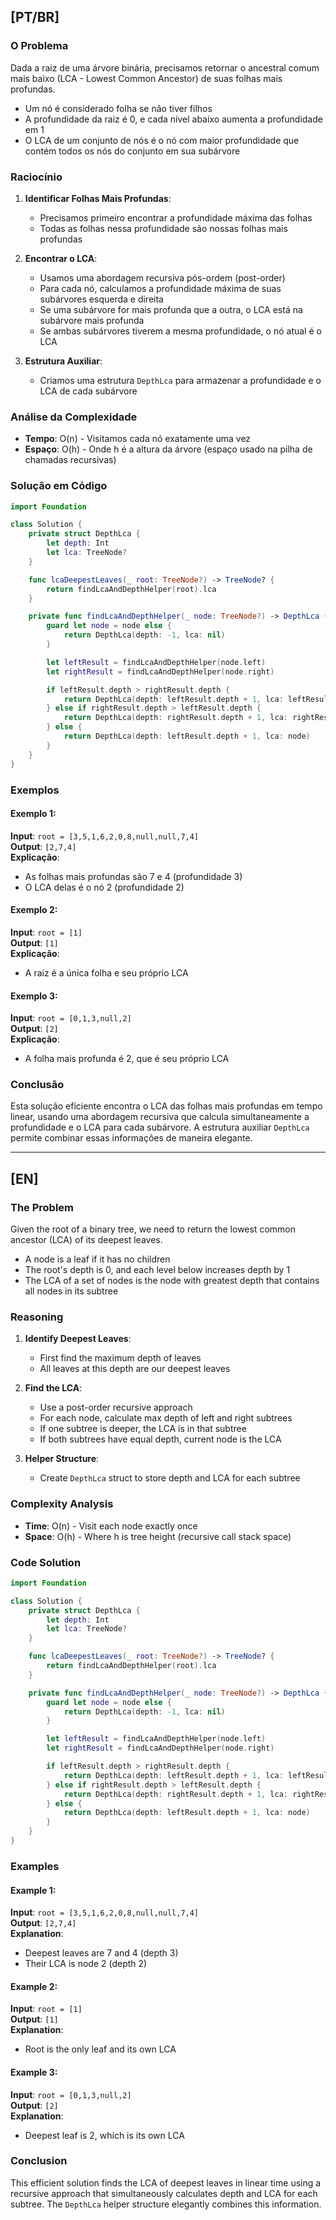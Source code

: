 ## [PT/BR]

### O Problema

Dada a raiz de uma árvore binária, precisamos retornar o ancestral comum mais baixo (LCA - Lowest Common Ancestor) de suas folhas mais profundas. 

- Um nó é considerado folha se não tiver filhos
- A profundidade da raiz é 0, e cada nível abaixo aumenta a profundidade em 1
- O LCA de um conjunto de nós é o nó com maior profundidade que contém todos os nós do conjunto em sua subárvore

### Raciocínio

1. **Identificar Folhas Mais Profundas**:
   - Precisamos primeiro encontrar a profundidade máxima das folhas
   - Todas as folhas nessa profundidade são nossas folhas mais profundas

2. **Encontrar o LCA**:
   - Usamos uma abordagem recursiva pós-ordem (post-order)
   - Para cada nó, calculamos a profundidade máxima de suas subárvores esquerda e direita
   - Se uma subárvore for mais profunda que a outra, o LCA está na subárvore mais profunda
   - Se ambas subárvores tiverem a mesma profundidade, o nó atual é o LCA

3. **Estrutura Auxiliar**:
   - Criamos uma estrutura `DepthLca` para armazenar a profundidade e o LCA de cada subárvore

### Análise da Complexidade

- **Tempo**: O(n) - Visitamos cada nó exatamente uma vez
- **Espaço**: O(h) - Onde h é a altura da árvore (espaço usado na pilha de chamadas recursivas)

### Solução em Código

```swift
import Foundation

class Solution {
    private struct DepthLca {
        let depth: Int
        let lca: TreeNode?
    }

    func lcaDeepestLeaves(_ root: TreeNode?) -> TreeNode? {
        return findLcaAndDepthHelper(root).lca
    }

    private func findLcaAndDepthHelper(_ node: TreeNode?) -> DepthLca {
        guard let node = node else {
            return DepthLca(depth: -1, lca: nil)
        }

        let leftResult = findLcaAndDepthHelper(node.left)
        let rightResult = findLcaAndDepthHelper(node.right)

        if leftResult.depth > rightResult.depth {
            return DepthLca(depth: leftResult.depth + 1, lca: leftResult.lca)
        } else if rightResult.depth > leftResult.depth {
            return DepthLca(depth: rightResult.depth + 1, lca: rightResult.lca)
        } else {
            return DepthLca(depth: leftResult.depth + 1, lca: node)
        }
    }
}
```

### Exemplos

#### Exemplo 1:
**Input**: `root = [3,5,1,6,2,0,8,null,null,7,4]`  
**Output**: `[2,7,4]`  
**Explicação**:
- As folhas mais profundas são 7 e 4 (profundidade 3)
- O LCA delas é o nó 2 (profundidade 2)

#### Exemplo 2:
**Input**: `root = [1]`  
**Output**: `[1]`  
**Explicação**:
- A raiz é a única folha e seu próprio LCA

#### Exemplo 3:
**Input**: `root = [0,1,3,null,2]`  
**Output**: `[2]`  
**Explicação**:
- A folha mais profunda é 2, que é seu próprio LCA

### Conclusão

Esta solução eficiente encontra o LCA das folhas mais profundas em tempo linear, usando uma abordagem recursiva que calcula simultaneamente a profundidade e o LCA para cada subárvore. A estrutura auxiliar `DepthLca` permite combinar essas informações de maneira elegante.

---

## [EN]

### The Problem

Given the root of a binary tree, we need to return the lowest common ancestor (LCA) of its deepest leaves.

- A node is a leaf if it has no children
- The root's depth is 0, and each level below increases depth by 1
- The LCA of a set of nodes is the node with greatest depth that contains all nodes in its subtree

### Reasoning

1. **Identify Deepest Leaves**:
   - First find the maximum depth of leaves
   - All leaves at this depth are our deepest leaves

2. **Find the LCA**:
   - Use a post-order recursive approach
   - For each node, calculate max depth of left and right subtrees
   - If one subtree is deeper, the LCA is in that subtree
   - If both subtrees have equal depth, current node is the LCA

3. **Helper Structure**:
   - Create `DepthLca` struct to store depth and LCA for each subtree

### Complexity Analysis

- **Time**: O(n) - Visit each node exactly once
- **Space**: O(h) - Where h is tree height (recursive call stack space)

### Code Solution

```swift
import Foundation

class Solution {
    private struct DepthLca {
        let depth: Int
        let lca: TreeNode?
    }

    func lcaDeepestLeaves(_ root: TreeNode?) -> TreeNode? {
        return findLcaAndDepthHelper(root).lca
    }

    private func findLcaAndDepthHelper(_ node: TreeNode?) -> DepthLca {
        guard let node = node else {
            return DepthLca(depth: -1, lca: nil)
        }

        let leftResult = findLcaAndDepthHelper(node.left)
        let rightResult = findLcaAndDepthHelper(node.right)

        if leftResult.depth > rightResult.depth {
            return DepthLca(depth: leftResult.depth + 1, lca: leftResult.lca)
        } else if rightResult.depth > leftResult.depth {
            return DepthLca(depth: rightResult.depth + 1, lca: rightResult.lca)
        } else {
            return DepthLca(depth: leftResult.depth + 1, lca: node)
        }
    }
}
```

### Examples

#### Example 1:
**Input**: `root = [3,5,1,6,2,0,8,null,null,7,4]`  
**Output**: `[2,7,4]`  
**Explanation**:
- Deepest leaves are 7 and 4 (depth 3)
- Their LCA is node 2 (depth 2)

#### Example 2:
**Input**: `root = [1]`  
**Output**: `[1]`  
**Explanation**:
- Root is the only leaf and its own LCA

#### Example 3:
**Input**: `root = [0,1,3,null,2]`  
**Output**: `[2]`  
**Explanation**:
- Deepest leaf is 2, which is its own LCA

### Conclusion

This efficient solution finds the LCA of deepest leaves in linear time using a recursive approach that simultaneously calculates depth and LCA for each subtree. The `DepthLca` helper structure elegantly combines this information.